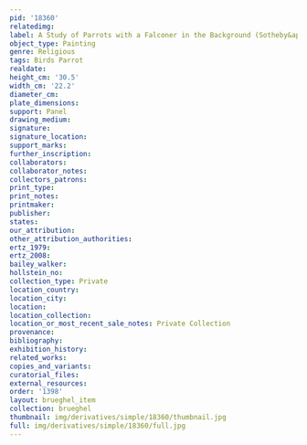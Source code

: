 ```yaml
---
pid: '18360'
relatedimg: 
label: A Study of Parrots with a Falconer in the Background (Sotheby&apos;s, New York)
object_type: Painting
genre: Religious
tags: Birds Parrot
realdate: 
height_cm: '30.5'
width_cm: '22.2'
diameter_cm: 
plate_dimensions: 
support: Panel
drawing_medium: 
signature: 
signature_location: 
support_marks: 
further_inscription: 
collaborators: 
collaborator_notes: 
collectors_patrons: 
print_type: 
print_notes: 
printmaker: 
publisher: 
states: 
our_attribution: 
other_attribution_authorities: 
ertz_1979: 
ertz_2008: 
bailey_walker: 
hollstein_no: 
collection_type: Private
location_country: 
location_city: 
location: 
location_collection: 
location_or_most_recent_sale_notes: Private Collection
provenance: 
bibliography: 
exhibition_history: 
related_works: 
copies_and_variants: 
curatorial_files: 
external_resources: 
order: '1398'
layout: brueghel_item
collection: brueghel
thumbnail: img/derivatives/simple/18360/thumbnail.jpg
full: img/derivatives/simple/18360/full.jpg
---
```

